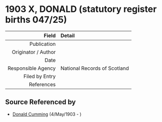 ﻿---
layout: page
permalink: /sources/s17352427
---

# 1903 X, DONALD (statutory register births 047/25)

Field | Detail
---:|:---
Publication | 
Originator / Author | 
Date | 
Responsible Agency | National Records of Scotland
Filed by Entry | 
References | 

## Source Referenced by

* [Donald Cumming](../people/@i64759184@-donald-cumming-b1903-5-4-d.md) (4/May/1903 - )
